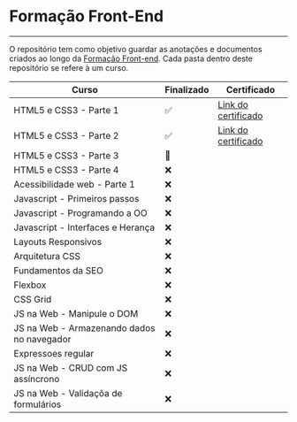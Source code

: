 # Formação Front-End
---
O repositório tem como objetivo guardar as anotações e documentos criados ao longo da [Formação Front-end](https://cursos.alura.com.br/formacao-front-end). Cada pasta dentro deste repositório se refere à um curso. 

|Curso|Finalizado|Certificado|
|-----|-----|-----|
|HTML5 e CSS3 - Parte 1|:white_check_mark:|[Link do certificado](https://cursos.alura.com.br/certificate/889f660d-7850-4e4f-871b-7d1d5774eac4)|
|HTML5 e CSS3 - Parte 2|:white_check_mark:|[Link do certificado](https://cursos.alura.com.br/certificate/73d9c58b-f7fe-4c25-bad8-72ecac4d08bf)|
|HTML5 e CSS3 - Parte 3|:construction:||
|HTML5 e CSS3 - Parte 4|:x:||
|Acessibilidade web - Parte 1|:x:||
|Javascript - Primeiros passos|:x:||
|Javascript - Programando a OO|:x:||
|Javascript - Interfaces e Herança|:x:||
|Layouts Responsivos|:x:||
|Arquitetura CSS|:x:||
|Fundamentos da SEO|:x:||
|Flexbox|:x:||
|CSS Grid|:x:||
|JS na Web - Manipule o DOM|:x:||
|JS na Web - Armazenando dados no navegador|:x:||
|Expressoes regular|:x:||
|JS na Web - CRUD com JS assíncrono|:x:||
|JS na Web - Validaçõa de formulários|:x:||